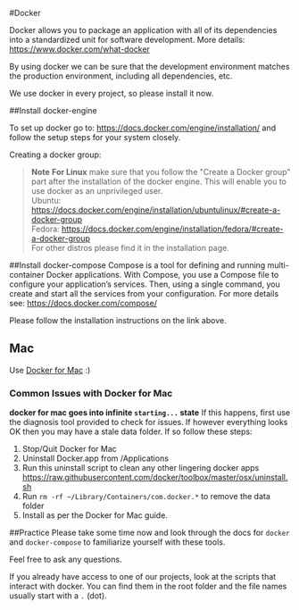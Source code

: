 #Docker

Docker allows you to package an application with all of its dependencies into a standardized unit for software development. More details: https://www.docker.com/what-docker

By using docker we can be sure that the development environment matches the production environment, including all dependencies, etc.

We use docker in every project, so please install it now.

##Install docker-engine

To set up docker go to: https://docs.docker.com/engine/installation/ and follow the setup steps for your system closely.

Creating a docker group:
>  **Note** **For Linux** make sure that you follow the "Create a Docker group" part after the installation of the docker engine. This will enable you to use docker as an unprivileged user.   
Ubuntu: https://docs.docker.com/engine/installation/ubuntulinux/#create-a-docker-group  
Fedora: https://docs.docker.com/engine/installation/fedora/#create-a-docker-group  
For other distros please find it in the installation page.

##Install docker-compose
Compose is a tool for defining and running multi-container Docker applications. With Compose, you use a Compose file to configure your application’s services. Then, using a single command, you create and start all the services from your configuration. For more details see: https://docs.docker.com/compose/

Please follow the installation instructions on the link above.

## Mac

Use [Docker for Mac](https://docs.docker.com/docker-for-mac/) :)

### Common Issues with Docker for Mac

**docker for mac goes into infinite `starting...` state**
If this happens, first use the diagnosis tool provided to check for issues. If however everything looks OK then you may have a stale data folder. If so follow these steps:

1. Stop/Quit Docker for Mac
2. Uninstall Docker.app from /Applications
3. Run this uninstall script to clean any other lingering docker apps https://raw.githubusercontent.com/docker/toolbox/master/osx/uninstall.sh
4. Run `rm -rf ~/Library/Containers/com.docker.*` to remove the data folder
5. Install as per the Docker for Mac guide.



##Practice
Please take some time now and look through the docs for `docker` and `docker-compose` to familiarize yourself with these tools.

Feel free to ask any questions.

If you already have access to one of our projects, look at the scripts that interact with docker. You can find them in the root folder and the file names usually start with a `.` (dot).
